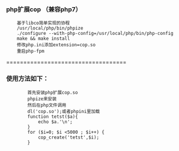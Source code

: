### php扩展cop （兼容php7）
	    基于libco简单实现的协程
	    /usr/local/php/bin/phpize
	    ./configure --with-php-config=/usr/local/php/bin/php-config
	    make && make install
	    修改php.ini添加extension=cop.so
	    重启php-fpm
===================================
### 使用方法如下：
            首先安装php扩展cop.so
            phpize来安装
            然后在php文件调用
            dl('cop.so');或者phpini里加载
            function tetst($a){
				echo $a.'\n';
			}
			for ($i=0; $i <5000 ; $i++) { 
				cop_create('tetst',$i);
			}